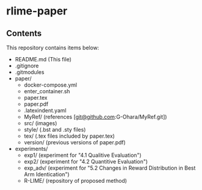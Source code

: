 # rlime-paper

## Contents
This repository contains items below:
- README.md (This file)
- .gitignore
- .gitmodules
- paper/
  - docker-compose.yml
  - enter_container.sh
  - paper.tex
  - paper.pdf
  - .latexindent.yaml
  - MyRef/ (references [git@github.com:G-Ohara/MyRef.git])
  - src/ (images)
  - style/ (.bst and .sty files)
  - tex/ (.tex files included by paper.tex)
  - version/ (previous versions of paper.pdf)
- experiments/
  - exp1/ (experiment for "4.1 Qualitive Evaluation")
  - exp2/ (experiment for "4.2 Quantitive Evaluation")
  - exp_adv/ (experiment for "5.2 Changes in Reward Distribution in Best Arm Identication")
  - R-LIME/ (repository of proposed method)
